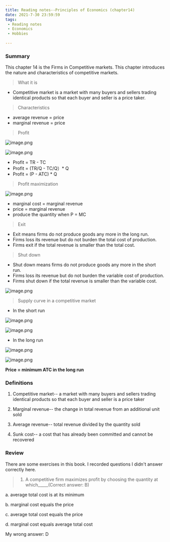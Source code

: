 ```yaml
---
title: Reading notes--Principles of Economics (chapter14)
date: 2021-7-30 23:59:59
tags:
 - Reading notes
 - Economics
 - Hobbies
 
---
```


### Summary

This chapter 14 is the Firms in Competitive markets. This chapter introduces the nature and characteristics of competitive markets.

> What it is

* Competitive market is a market with many buyers and sellers trading identical products so that each buyer and seller is a price taker.

> Characteristics

* average revenue = price
* marginal revenue = price

> Profit

![image.png](https://i.loli.net/2021/07/30/KunAmLQGigFEd6S.png)

![image.png](https://i.loli.net/2021/07/30/9oY7mPQyKrk5pVO.png)

* Profit = TR - TC
* Profit = (TR/Q - TC/Q）* Q
* Profit = (P - ATC) * Q

> Profit maximization

![image.png](https://i.loli.net/2021/07/30/VgOZPLUDhGmCMqS.png)

* marginal cost = marginal revenue 
* price = marginal revenue
* produce the quantity when P = MC

> Exit

* Exit means firms do not produce goods any more in the long run.
* Firms loss its revenue but do not burden the total cost of production.
* Firms exit if the total revenue is smaller than the total cost.

> Shut down

* Shut down means firms do not produce goods any more in the short run.
* Firms loss its revenue but do not burden the variable cost of production.
* Firms shut down if the total revenue is smaller than the variable cost.

![image.png](https://i.loli.net/2021/07/30/ERqKyurNs1vQltA.png)

> Supply curve in a competitive market

* In the short run

![image.png](https://i.loli.net/2021/07/30/Ud3FZiQebYxKfjS.png)

![image.png](https://i.loli.net/2021/07/30/8tEZKBHeaI2TjJh.png)

* In the long run

![image.png](https://i.loli.net/2021/07/30/TJ7AkRCxsyl5u1n.png)

![image.png](https://i.loli.net/2021/07/30/nR1cBHsxAjMK7C5.png)

**Price = minimum ATC in the long run**

### Definitions

1. Competitive market-- a market with many buyers and sellers trading identical products so that each buyer and seller is a price taker

2. Marginal revenue-- the change in total revenue from an additional unit sold

3. Average revenue-- total revenue divided by the quantity sold

4. Sunk cost-- a cost that has already been committed and cannot be recovered

### Review

There are some exercises in this book. I recorded questions I didn't answer correctly here.

>1. A competitive firm maximizes profit by choosing the quantity at which_____(Correct answer: B)

a. average total cost is at its minimum

b. marginal cost equals the price

c. average total cost equals the price

d. marginal cost equals average total cost

My wrong answer: D
